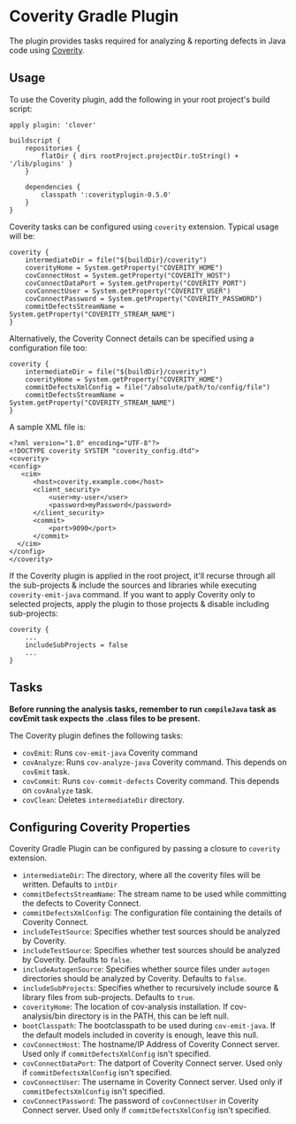 # Coverity Gradle Plugin

The plugin provides tasks required for analyzing & reporting defects in Java code using [Coverity](http://www.coverity.com/).

## Usage

To use the Coverity plugin, add the following in your root project's build script:

    apply plugin: 'clover'

    buildscript {
        repositories {
            flatDir { dirs rootProject.projectDir.toString() + '/lib/plugins' }
        }

        dependencies {
            classpath ':coverityplugin-0.5.0'
        }
    }


Coverity tasks can be configured using `coverity` extension. Typical usage will be:

    coverity {
        intermediateDir = file("${buildDir}/coverity")
        coverityHome = System.getProperty("COVERITY_HOME")
        covConnectHost = System.getProperty("COVERITY_HOST")
        covConnectDataPort = System.getProperty("COVERITY_PORT")
        covConnectUser = System.getProperty("COVERITY_USER")
        covConnectPassword = System.getProperty("COVERITY_PASSWORD")
        commitDefectsStreamName = System.getProperty("COVERITY_STREAM_NAME")
    }

Alternatively, the Coverity Connect details can be specified using a configuration file too:

    coverity {
        intermediateDir = file("${buildDir}/coverity")
        coverityHome = System.getProperty("COVERITY_HOME")
        commitDefectsXmlConfig = file("/absolute/path/to/config/file")
        commitDefectsStreamName = System.getProperty("COVERITY_STREAM_NAME")
    }

A sample XML file is:

    <?xml version="1.0" encoding="UTF-8"?>
    <!DOCTYPE coverity SYSTEM "coverity_config.dtd">
    <coverity>
    <config>
       <cim>
          <host>coverity.example.com</host>
          <client_security>
              <user>my-user</user>
              <password>myPassword</password>
          </client_security>
          <commit>
              <port>9090</port>
          </commit>
      </cim>
    </config>
    </coverity>


If the Coverity plugin is applied in the root project, it'll recurse through all the sub-projects & include the sources
and libraries while executing `coverity-emit-java` command. If you want to apply Coverity only to selected projects,
apply the plugin to those projects & disable including sub-projects:

    coverity {
        ...
        includeSubProjects = false
        ...
    }

## Tasks

**Before running the analysis tasks, remember to run `compileJava` task as covEmit task expects the .class files to be present.**

The Coverity plugin defines the following tasks:

* `covEmit`: Runs `cov-emit-java` Coverity command
* `covAnalyze`: Runs `cov-analyze-java` Coverity command. This depends on `covEmit` task.
* `covCommit`: Runs `cov-commit-defects` Coverity command. This depends on `covAnalyze` task.
* `covClean`: Deletes `intermediateDir` directory.

## Configuring Coverity Properties

Coverity Gradle Plugin can be configured by passing a closure to `coverity` extension.

* `intermediateDir`: The directory, where all the coverity files will be written. Defaults to `intDir`
* `commitDefectsStreamName`: The stream name to be used while committing the defects to Coverity Connect.
* `commitDefectsXmlConfig`: The configuration file containing the details of Coverity Connect.
* `includeTestSource`: Specifies whether test sources should be analyzed by Coverity.
* `includeTestSource`: Specifies whether test sources should be analyzed by Coverity. Defaults to `false`.
* `includeAutogenSource`: Specifies whether source files under `autogen` directories should be analyzed by Coverity.
 Defaults to `false`.
* `includeSubProjects`: Specifies whether to recursively include source & library files from sub-projects.
 Defaults to `true`.
* `coverityHome`: The location of cov-analysis installation. If cov-analysis/bin directory is in the PATH,
 this can be left null.
* `bootClasspath`: The bootclasspath to be used during `cov-emit-java`. If the default models included in
 coverity is enough, leave this null.
* `covConnectHost`: The hostname/IP Address of Coverity Connect server. Used only if `commitDefectsXmlConfig` isn't specified.
* `covConnectDataPort`: The datport of Coverity Connect server. Used only if `commitDefectsXmlConfig` isn't specified.
* `covConnectUser`: The username in Coverity Connect server. Used only if `commitDefectsXmlConfig` isn't specified.
* `covConnectPassword`: The password of `covConnectUser` in Coverity Connect server. Used only if `commitDefectsXmlConfig` isn't specified.

